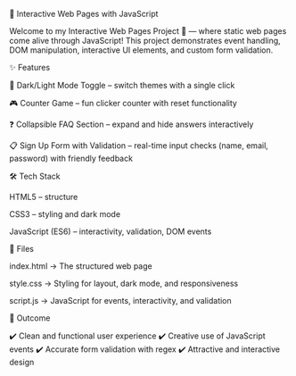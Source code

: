 🎉 Interactive Web Pages with JavaScript

Welcome to my Interactive Web Pages Project 🚀 — where static web pages come alive through JavaScript! This project demonstrates event handling, DOM manipulation, interactive UI elements, and custom form validation.


✨ Features

🌙 Dark/Light Mode Toggle – switch themes with a single click

🎮 Counter Game – fun clicker counter with reset functionality

❓ Collapsible FAQ Section – expand and hide answers interactively

📋 Sign Up Form with Validation – real-time input checks (name, email, password) with friendly feedback


🛠️ Tech Stack

HTML5 – structure

CSS3 – styling and dark mode

JavaScript (ES6) – interactivity, validation, DOM events


📂 Files

index.html → The structured web page

style.css → Styling for layout, dark mode, and responsiveness

script.js → JavaScript for events, interactivity, and validation



🚀 Outcome

✔️ Clean and functional user experience
✔️ Creative use of JavaScript events
✔️ Accurate form validation with regex
✔️ Attractive and interactive design
